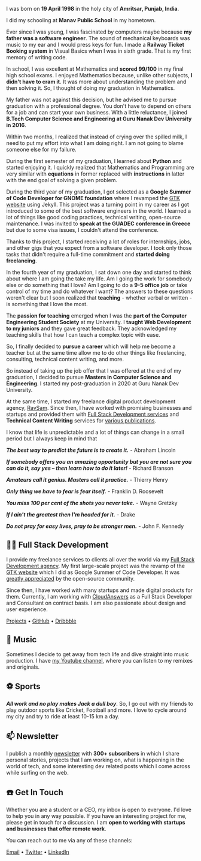 ---
---

I was born on **19 April 1998** in the holy city of **Amritsar, Punjab, India**.

I did my schooling at **Manav Public School** in my hometown.

Ever since I was young, I was fascinated by computers maybe because **my father was a software engineer**. The sound of mechanical keyboards was music to my ear and I would press keys for fun. I made a **Railway Ticket Booking system** in Visual Basics when I was in sixth grade. That is my first memory of writing code.

In school, I was excellent at Mathematics and **scored 99/100** in my final high school exams. I enjoyed Mathematics because, unlike other subjects, **I didn't have to cram it**. It was more about understanding the problem and then solving it. So, I thought of doing my graduation in Mathematics.

My father was not against this decision, but he advised me to pursue graduation with a professional degree. You don't have to depend on others for a job and can start your own business. With a little reluctance, I joined **B.Tech Computer Science and Engineering at Guru Nanak Dev University in 2016**.

Within two months, I realized that instead of crying over the spilled milk, I need to put my effort into what I am doing right. I am not going to blame someone else for my failure.

During the first semester of my graduation, I learned about **Python** and started enjoying it. I quickly realized that Mathematics and Programming are very similar with **equations** in former replaced with **instructions** in latter with the end goal of solving a given problem.

During the third year of my graduation, I got selected as a **Google Summer of Code Developer for GNOME foundation** where I revamped the [GTK website](https://gtk.org) using Jekyll. This project was a turning point in my career as I got introduced to some of the best software engineers in the world. I learned a lot of things like good coding practices, technical writing, open-source maintenance. I was invited to **speak at the GUADEC conference in Greece** but due to some visa issues, I couldn't attend the conference.

Thanks to this project, I started receiving a lot of roles for internships, jobs, and other gigs that you expect from a software developer. I took only those tasks that didn't require a full-time commitment and **started doing freelancing**.

In the fourth year of my graduation, I sat down one day and started to think about where I am going the take my life. Am I going the work for somebody else or do something that I love? Am I going to do a **9-5 office job** or take control of my time and do whatever I want? The answers to these questions weren't clear but I soon realized that **teaching** - whether verbal or written - is something that I love the most.

The **passion for teaching** emerged when I was the **part of the Computer Engineering Student Society** at my University. I **taught Web Development to my juniors** and they gave great feedback. They acknowledged my teaching skills that how I can teach a complex topic with ease.

So, I finally decided to **pursue a career** which will help me become a teacher but at the same time allow me to do other things like freelancing, consulting, technical content writing, and more.

So instead of taking up the job offer that I was offered at the end of my graduation, I decided to pursue **Masters in Computer Science and Engineering**. I started my post-graduation in 2020 at Guru Nanak Dev University.

At the same time, I started my freelance digital product development agency, [RavSam](https://www.ravsam.in). Since then, I have worked with promising businesses and startups and provided them with [Full Stack Development services](https://www.ravsam.in/services/) and **Technical Content Writing** services for [various publications](/#-technical-content-writing).

I know that life is unpredictable and a lot of things can change in a small period but I always keep in mind that

**_The best way to predict the future is to create it._** - Abraham Lincoln

**_If somebody offers you an amazing opportunity but you are not sure you can do it, say yes – then learn how to do it later!_** - Richard Branson

**_Amateurs call it genius. Masters call it practice._** - Thierry Henry

**_Only thing we have to fear is fear itself._** - Franklin D. Roosevelt

**_You miss 100 per cent of the shots you never take._** - Wayne Gretzky

**_If I ain't the greatest then I'm headed for it._** - Drake

**_Do not pray for easy lives, pray to be stronger men._** - John F. Kennedy

## 👨‍💻 Full Stack Development

I provide my freelance services to clients all over the world via my [Full Stack Development agency](https://www.ravsam.in). My first large-scale project was the revamp of the [GTK website](https://gtk.org) which I did as Google Summer of Code Developer. It was [greatly appreciated](https://twitter.com/GTKtoolkit/status/1230167481228107776) by the open-source community.

Since then, I have worked with many startups and made digital products for them.
Currently, I am working with [CloudAnswers](https://cloudanswers.com) as a Full Stack Developer and Consultant on contract basis. I am also passionate about design and user experience.

[Projects](/projects) <span class="text-light">&bull;</span>
[GitHub](https://github.com/ravgeetdhillon) <span class="text-light">&bull;</span>
[Dribbble](https://dribbble.com/ravgeetdhillon)

## 🎹 Music

Sometimes I decide to get away from tech life and dive straight into music production. I have [my Youtube channel](https://youtube.com/ravdmusic), where you can listen to my remixes and originals.

## ⚽️ Sports

**_All work and no play makes Jack a dull boy_**. So, I go out with my friends to play outdoor sports like Cricket, Football and more. I love to cycle around my city and try to ride at least 10-15 km a day.

## 📫 Newsletter

I publish a monthly [newsletter](https://www.ravsam.in/newsletter/) with **300+ subscribers** in which I share personal stories, projects that I am working on, what is happening in the world of tech, and some interesting dev related posts which I come across while surfing on the web.

## ☎️ Get In Touch

Whether you are a student or a CEO, my inbox is open to everyone. I'd love to help you in any way possible. If you have an interesting project for me, please get in touch for a discussion. I am **open to working with startups and businesses that offer remote work**.

You can reach out to me via any of these channels:

[Email](mailto:ravgeetdhillon@gmail.com) <span class="text-light">&bull;</span>
[Twitter](https://www.twitter.com/ravgeetdhillon) <span class="text-light">&bull;</span>
[LinkedIn](https://www.linkedin.com/in/ravgeetdhillon)
